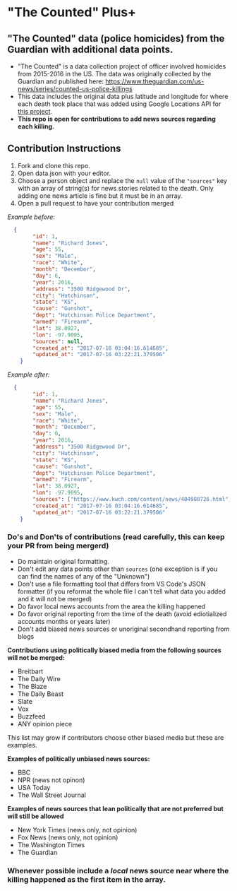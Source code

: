 # "The Counted" Plus+
## "The Counted" data (police homicides) from the Guardian with additional data points.
* "The Counted" is a data collection project of officer involved homicides from 2015-2016 in the US. The data was originally collected by the Guardian and published here: https://www.theguardian.com/us-news/series/counted-us-police-killings
* This data includes the original data plus latitude and longitude for where each death took place that was added using Google Locations API for [this project](https://github.com/joel-g/policewatch).
* **This repo is open for contributions to add news sources regarding each killing.**

## Contribution Instructions

1. Fork and clone this repo.
2. Open data.json with your editor.
3. Choose a person object and replace the `null` value of the `"sources"` key with an array of string(s) for news stories related to the death. Only adding one news article is fine but it must be in an array.
4. Open a pull request to have your contribution merged

*Example before:*

```json
  {
        "id": 1,
        "name": "Richard Jones",
        "age": 55,
        "sex": "Male",
        "race": "White",
        "month": "December",
        "day": 6,
        "year": 2016,
        "address": "3500 Ridgewood Dr",
        "city": "Hutchinson",
        "state": "KS",
        "cause": "Gunshot",
        "dept": "Hutchinson Police Department",
        "armed": "Firearm",
        "lat": 38.0927,
        "lon": -97.9095,
        "sources": null,
        "created_at": "2017-07-16 03:04:16.614685",
        "updated_at": "2017-07-16 03:22:21.379506"
    }
```
*Example after:*

```json
  {
        "id": 1,
        "name": "Richard Jones",
        "age": 55,
        "sex": "Male",
        "race": "White",
        "month": "December",
        "day": 6,
        "year": 2016,
        "address": "3500 Ridgewood Dr",
        "city": "Hutchinson",
        "state": "KS",
        "cause": "Gunshot",
        "dept": "Hutchinson Police Department",
        "armed": "Firearm",
        "lat": 38.0927,
        "lon": -97.9095,
        "sources": ["https://www.kwch.com/content/news/404980726.html"],
        "created_at": "2017-07-16 03:04:16.614685",
        "updated_at": "2017-07-16 03:22:21.379506"
    }
```

### Do's and Don'ts of contributions (read carefully, this can keep your PR from being mergerd)

* Do maintain original formatting. 
* Don't edit any data points other than `sources` (one exception is if you can find the names of any of the "Unknown")
* Don't use a file formatting tool that differs from VS Code's JSON formatter (if you reformat the whole file I can't tell what data you added and it will not be merged)
* Do favor local news accounts from the area the killing happened
* Do favor original reporting from the time of the death (avoid ediotialized accounts months or years later)
* Don't add biased news sources or unoriginal secondhand reporting from blogs


**Contributions using politically biased media from the following sources will not be merged:**
* Breitbart
* The Daily Wire
* The Blaze
* The Daily Beast
* Slate
* Vox
* Buzzfeed
* ANY opinion piece

This list may grow if contributors choose other biased media but these are examples.

**Examples of politically unbiased news sources:**
* BBC
* NPR (news not opinon)
* USA Today
* The Wall Street Journal

**Examples of news sources that lean politically that are not preferred but will still be allowed**
* New York Times (news only, not opinion)
* Fox News (news only, not opinion)
* The Washington Times
* The Guardian

### Whenever possible include a _local_ news source near where the killing happened as the first item in the array.
